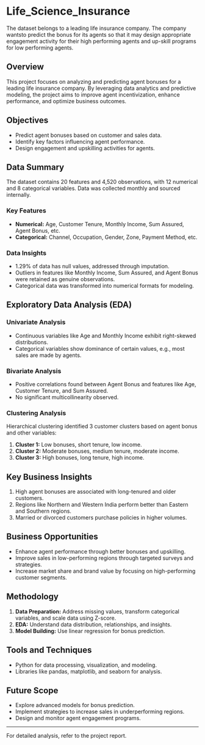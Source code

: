 # Life_Science_Insurance
The dataset belongs to a leading life insurance company. The company wantsto predict the bonus for  its agents so that it may design appropriate engagement activity for their high performing agents and up-skill programs for low performing agents.

## Overview
This project focuses on analyzing and predicting agent bonuses for a leading life insurance company. By leveraging data analytics and predictive modeling, the project aims to improve agent incentivization, enhance performance, and optimize business outcomes.

## Objectives
- Predict agent bonuses based on customer and sales data.
- Identify key factors influencing agent performance.
- Design engagement and upskilling activities for agents.

## Data Summary
The dataset contains 20 features and 4,520 observations, with 12 numerical and 8 categorical variables. Data was collected monthly and sourced internally.

### Key Features
- **Numerical:** Age, Customer Tenure, Monthly Income, Sum Assured, Agent Bonus, etc.
- **Categorical:** Channel, Occupation, Gender, Zone, Payment Method, etc.

### Data Insights
- 1.29% of data has null values, addressed through imputation.
- Outliers in features like Monthly Income, Sum Assured, and Agent Bonus were retained as genuine observations.
- Categorical data was transformed into numerical formats for modeling.

## Exploratory Data Analysis (EDA)
### Univariate Analysis
- Continuous variables like Age and Monthly Income exhibit right-skewed distributions.
- Categorical variables show dominance of certain values, e.g., most sales are made by agents.

### Bivariate Analysis
- Positive correlations found between Agent Bonus and features like Age, Customer Tenure, and Sum Assured.
- No significant multicollinearity observed.

### Clustering Analysis
Hierarchical clustering identified 3 customer clusters based on agent bonus and other variables:
1. **Cluster 1:** Low bonuses, short tenure, low income.
2. **Cluster 2:** Moderate bonuses, medium tenure, moderate income.
3. **Cluster 3:** High bonuses, long tenure, high income.

## Key Business Insights
1. High agent bonuses are associated with long-tenured and older customers.
2. Regions like Northern and Western India perform better than Eastern and Southern regions.
3. Married or divorced customers purchase policies in higher volumes.

## Business Opportunities
- Enhance agent performance through better bonuses and upskilling.
- Improve sales in low-performing regions through targeted surveys and strategies.
- Increase market share and brand value by focusing on high-performing customer segments.

## Methodology
1. **Data Preparation:** Address missing values, transform categorical variables, and scale data using Z-score.
2. **EDA:** Understand data distribution, relationships, and insights.
3. **Model Building:** Use linear regression for bonus prediction.

## Tools and Techniques
- Python for data processing, visualization, and modeling.
- Libraries like pandas, matplotlib, and seaborn for analysis.

## Future Scope
- Explore advanced models for bonus prediction.
- Implement strategies to increase sales in underperforming regions.
- Design and monitor agent engagement programs.

---

For detailed analysis, refer to the project report.



